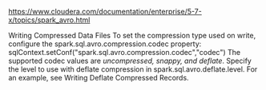 https://www.cloudera.com/documentation/enterprise/5-7-x/topics/spark_avro.html

Writing Compressed Data Files
To set the compression type used on write, configure the spark.sql.avro.compression.codec property:
sqlContext.setConf("spark.sql.avro.compression.codec","codec") 
The supported codec values are *uncompressed, snappy, and deflate*. Specify the level to use with deflate compression in spark.sql.avro.deflate.level. For an example, see Writing Deflate Compressed Records.

